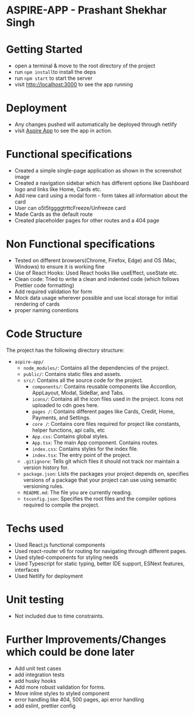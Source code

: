 # ASPIRE-APP - Prashant Shekhar Singh


# Getting Started

- open a terminal & move to the root directory of the project
- run `npm install`to install the deps
- run `npm start` to start the server
- visit [http://localhost:3000](http://localhost:3000/) to see the app running

# Deployment

- Any changes pushed will automatically be deployed through netlify
- visit [Aspire App](https://aspire-app-challenge.netlify.app/) to see the app in action.

# Functional specifications

- Created a simple single-page application as shown in the screenshot image
- Created a navigation sidebar which has different options like Dashboard logo and links like Home, Cards etc.
- Add new card using a modal form - form takes all information about the card
- User can o5t5tggggtrttcFreeze/Unfreeze card 
- Made Cards as the default route
- Created placeholder pages for other routes and a 404 page

# Non Functional specifications

- Tested on different browsers(Chrome, Firefox, Edge) and OS (Mac, Windows) to ensure it is working fine
- Use of React Hooks: Used React hooks like useEffect, useState etc.
- Clean code: Tried to write a clean and indented code (which follows Prettier code formatting)
- Add required validation for form
- Mock data usage wherever possible and use local storage for initial rendering of cards
- proper naming conentions 

# Code Structure

The project has the following directory structure:

- `aspire-app/`
  - `node_modules/`: Contains all the dependencies of the project.
  - `public/`: Contains static files and assets.
  - `src/`: Contains all the source code for the project.
    - `components/`: Contains reusable components like Accordion, AppLayout, Modal, SideBar, and Tabs.
    - `icons/`: Contains all the icon files used in the project. Icons not uploaded to cdn goes here.
    - `pages /`: Contains different pages like Cards, Credit, Home, Payments, and Settings.
    - `core /`: Contains core files required for project like constants, helper functions, api calls, etc
    - `App.css`: Contains global styles.
    - `App.tsx`: The main App component. Contains routes.
    - `index.css`: Contains styles for the index file.
    - `index.tsx`: The entry point of the project.
  - `.gitignore`: Tells git which files it should not track nor maintain a version history for.
  - `package.json`: Lists the packages your project depends on, specifies versions of a package that your project can use using semantic versioning rules.
  - `README.md`: The file you are currently reading.
  - `tsconfig.json`: Specifies the root files and the compiler options required to compile the project.


# Techs used

- Used React.js functional components
- Used react-router v6 for routing for navigating through different pages.
- Used styled-components for styling needs
- Used Typescript for static typing, better IDE support, ESNext features, interfaces
- Used Netlify for deployment

# Unit testing

- Not included due to time constraints.

# Further Improvements/Changes which could be done later

- Add unit test cases
- add integration tests
- add husky hooks 
- Add more robust validation for forms.
- Move inline styles to styled component
- error handling like 404, 500 pages, api error handling
- add eslint, prettier config

